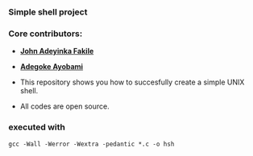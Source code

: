 ### Simple shell project

### Core contributors:
* [**John Adeyinka Fakile**](https://github.com/SIFU-john)
* [**Adegoke Ayobami**](https://github.com/ayobamiseun)


* This repository shows you how to succesfully create a simple UNIX shell.

* All codes are open source.

### executed with
`gcc -Wall -Werror -Wextra -pedantic *.c -o hsh`
